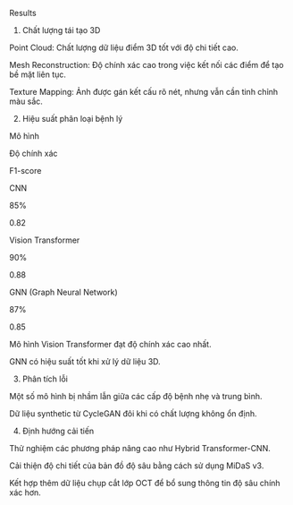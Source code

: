 Results

1. Chất lượng tái tạo 3D

Point Cloud: Chất lượng dữ liệu điểm 3D tốt với độ chi tiết cao.

Mesh Reconstruction: Độ chính xác cao trong việc kết nối các điểm để tạo bề mặt liên tục.

Texture Mapping: Ảnh được gán kết cấu rõ nét, nhưng vẫn cần tinh chỉnh màu sắc.

2. Hiệu suất phân loại bệnh lý

Mô hình

Độ chính xác

F1-score

CNN

85%

0.82

Vision Transformer

90%

0.88

GNN (Graph Neural Network)

87%

0.85

Mô hình Vision Transformer đạt độ chính xác cao nhất.

GNN có hiệu suất tốt khi xử lý dữ liệu 3D.

3. Phân tích lỗi

Một số mô hình bị nhầm lẫn giữa các cấp độ bệnh nhẹ và trung bình.

Dữ liệu synthetic từ CycleGAN đôi khi có chất lượng không ổn định.

4. Định hướng cải tiến

Thử nghiệm các phương pháp nâng cao như Hybrid Transformer-CNN.

Cải thiện độ chi tiết của bản đồ độ sâu bằng cách sử dụng MiDaS v3.

Kết hợp thêm dữ liệu chụp cắt lớp OCT để bổ sung thông tin độ sâu chính xác hơn.